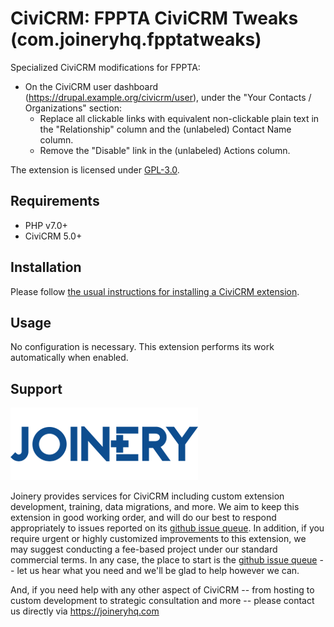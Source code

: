 # CiviCRM: FPPTA CiviCRM Tweaks (com.joineryhq.fpptatweaks)

Specialized CiviCRM modifications for FPPTA:

* On the CiviCRM user dashboard (https://drupal.example.org/civicrm/user), under the "Your Contacts / Organizations" section:	
	* Replace all clickable links with equivalent non-clickable plain text in the "Relationship" column and the (unlabeled) Contact Name column.
	* Remove the "Disable" link in the (unlabeled) Actions column.


The extension is licensed under [GPL-3.0](LICENSE.txt).

## Requirements

* PHP v7.0+
* CiviCRM 5.0+

## Installation 

Please follow [the usual instructions for installing a CiviCRM extension](https://docs.civicrm.org/sysadmin/en/latest/customize/extensions/#installing-a-new-extension).

## Usage

No configuration is necessary. This extension performs its work automatically when enabled.

## Support
![screenshot](/images/joinery-logo.png)

Joinery provides services for CiviCRM including custom extension development, 
training, data migrations, and more. We aim to keep this extension in good 
working order, and will do our best to respond appropriately to issues reported 
on its [github issue queue](https://github.com/twomice/com.joineryhq.fpptatweaks/issues). 
In addition, if you require urgent or highly customized improvements to this 
extension, we may suggest conducting a fee-based project under our standard 
commercial terms.  In any case, the place to start is the 
[github issue queue](https://github.com/twomice/com.joineryhq.fpptatweaks/issues) 
-- let us hear what you need and we'll be glad to help however we can.

And, if you need help with any other aspect of CiviCRM -- from hosting to custom 
development to strategic consultation and more -- please contact us directly via 
https://joineryhq.com
